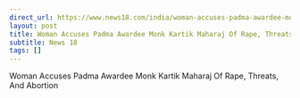 ```yaml
---
direct_url: https://www.news18.com/india/woman-accuses-padma-awardee-monk-kartik-maharaj-of-rape-threats-and-abortion-ws-l-9408880.html
layout: post
title: Woman Accuses Padma Awardee Monk Kartik Maharaj Of Rape, Threats, And Abortion
subtitle: News 18
tags: []
---
```


Woman Accuses Padma Awardee Monk Kartik Maharaj Of Rape, Threats, And Abortion
